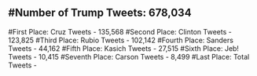 #Number of Trump Tweets: 678,034
---
#First Place: Cruz Tweets - 135,568
#Second Place: Clinton Tweets - 123,825
#Third Place: Rubio Tweets - 102,142
#Fourth Place: Sanders Tweets - 44,162
#Fifth Place: Kasich Tweets - 27,515
#Sixth Place: Jeb! Tweets - 10,415
#Seventh Place: Carson Tweets - 8,499
#Last Place: Total Tweets -  
